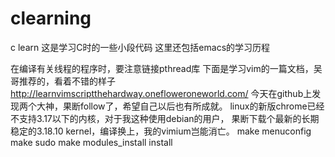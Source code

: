clearning
=========

c learn
这是学习C时的一些小段代码
这里还包括emacs的学习历程

在编译有关线程的程序时，要注意链接pthread库
下面是学习vim的一篇文档，吴哥推荐的，看着不错的样子
http://learnvimscriptthehardway.onefloweroneworld.com/
今天在github上发现两个大神，果断follow了，希望自己以后也有所成就。
linux的新版chrome已经不支持3.17以下的内核，对于我这种使用debian的用户，
果断下载个最新的长期稳定的3.18.10 kernel，编译换上，我的vimium岂能消亡。
make menuconfig
make
sudo make modules_install install
